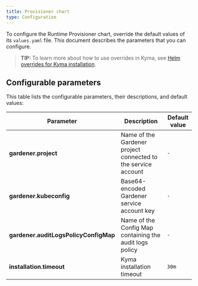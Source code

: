 ```yaml
---
title: Provisioner chart
type: Configuration
---
```


To configure the Runtime Provisioner chart, override the default values of its `values.yaml` file. This document describes the parameters that you can configure.

>**TIP:** To learn more about how to use overrides in Kyma, see [Helm overrides for Kyma installation](/root/kyma#configuration-helm-overrides-for-kyma-installation).

## Configurable parameters

This table lists the configurable parameters, their descriptions, and default values:

| Parameter | Description | Default value |
|-----------|-------------|---------------|
| **gardener.project** | Name of the Gardener project connected to the service account | `-` |
| **gardener.kubeconfig** | Base64-encoded Gardener service account key | `-` |
| **gardener.auditLogsPolicyConfigMap** | Name of the Config Map containing the audit logs policy | `-` |
| **installation.timeout** | Kyma installation timeout | `30m` |
